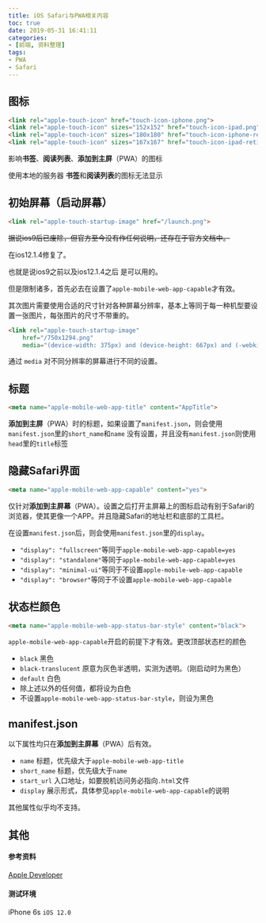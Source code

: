```yaml
---
title: iOS Safari与PWA相关内容
toc: true
date: 2019-05-31 16:41:11
categories:
- [前端, 资料整理]
tags:
- PWA
- Safari
---
```


## 图标
``` html
<link rel="apple-touch-icon" href="touch-icon-iphone.png">
<link rel="apple-touch-icon" sizes="152x152" href="touch-icon-ipad.png">
<link rel="apple-touch-icon" sizes="180x180" href="touch-icon-iphone-retina.png">
<link rel="apple-touch-icon" sizes="167x167" href="touch-icon-ipad-retina.png">
```
影响**书签**、**阅读列表**、**添加到主屏**（PWA）的图标

使用本地的服务器 **书签**和**阅读列表**的图标无法显示

<!-- more -->


## 初始屏幕（启动屏幕）
``` html
<link rel="apple-touch-startup-image" href="/launch.png">
```
~~据说ios9后已废除，但官方至今没有作任何说明，还存在于官方文档中。~~

在ios12.1.4修复了。

也就是说ios9之前以及ios12.1.4之后 是可以用的。

但是限制诸多，首先必去在设置了`apple-mobile-web-app-capable`才有效。

其次图片需要使用合适的尺寸针对各种屏幕分辨率，基本上等同于每一种机型要设置一张图片，每张图片的尺寸不带重的。

``` html
<link rel="apple-touch-startup-image"
    href="/750x1294.png"
    media="(device-width: 375px) and (device-height: 667px) and (-webkit-device-pixel-ratio: 2)" />
```
通过 `media` 对不同分辨率的屏幕进行不同的设置。

## 标题
``` html
<meta name="apple-mobile-web-app-title" content="AppTitle">
```
**添加到主屏**（PWA）时的标题，如果设置了`manifest.json`，则会使用`manifest.json`里的`short_name`和`name`
没有设置，并且没有`manifest.json`则使用`head`里的`title`标签



## 隐藏Safari界面
``` html
<meta name="apple-mobile-web-app-capable" content="yes">
```
仅针对**添加到主屏幕**（PWA）。设置之后打开主屏幕上的图标启动有别于Safari的浏览器，使其更像一个APP。并且隐藏Safari的地址栏和底部的工具栏。

在设置`manifest.json`后，则会使用`manifest.json`里的`display`。
- `"display": "fullscreen"`等同于`apple-mobile-web-app-capable=yes`
- `"display": "standalone"`等同于`apple-mobile-web-app-capable=yes`
- `"display": "minimal-ui"`等同于不设置`apple-mobile-web-app-capable`
- `"display": "browser"`等同于不设置`apple-mobile-web-app-capable`



## 状态栏颜色
``` html
<meta name="apple-mobile-web-app-status-bar-style" content="black">
```
`apple-mobile-web-app-capable`开启的前提下才有效。更改顶部状态栏的颜色
- `black` 黑色
- `black-translucent` 原意为灰色半透明，实测为透明。（刚启动时为黑色）
- `default` 白色
- 除上述以外的任何值，都将设为白色
- 不设置`apple-mobile-web-app-status-bar-style`，则设为黑色



## manifest.json
以下属性均只在**添加到主屏幕**（PWA）后有效。
- `name` 标题，优先级大于`apple-mobile-web-app-title`
- `short_name` 标题，优先级大于`name`
- `start_url` 入口地址，如要脱机访问务必指向`.html`文件
- `display` 展示形式，具体参见`apple-mobile-web-app-capable`的说明

其他属性似乎均不支持。


## 其他
#### 参考资料
[Apple Developer](https://developer.apple.com/library/archive/documentation/AppleApplications/Reference/SafariWebContent/ConfiguringWebApplications/ConfiguringWebApplications.html)
#### 测试环境
iPhone 6s `iOS 12.0`